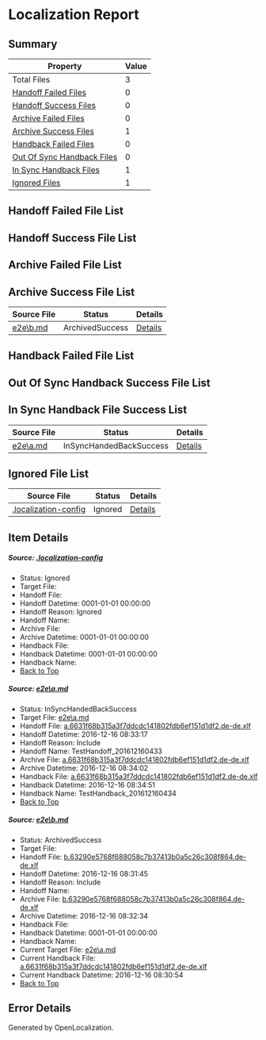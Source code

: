 # <a name='report-top'></a> Localization Report

## Summary
 Property | Value 
 -------- | ----- 
 Total Files | 3
[ Handoff Failed Files ](#handoff-failed-list)| 0
[ Handoff Success Files ](#handoff-success-list)| 0
[ Archive Failed Files ](#archive-failed-list)| 0
[ Archive Success Files ](#archive-success-list)| 1
[ Handback Failed Files ](#handback-failed-list)| 0
[ Out Of Sync Handback Files ](#outofsync-handback-success-list)| 0
[ In Sync Handback Files ](#insync-handback-success-list)| 1
[ Ignored Files ](#ignored-list)| 1

## <a name='handoff-failed-list'></a> Handoff Failed File List

## <a name='handoff-success-list'></a> Handoff Success File List

## <a name='archive-failed-list'></a> Archive Failed File List

## <a name='archive-success-list'></a> Archive Success File List
 Source File | Status | Details 
 ----------- | ------ | ------- 
 [e2e\b.md](https://github.com/OpenLocalizationTestOrg/ol-test0/blob/94c1eafabe511b213d1e958515ea217be0a63faa/e2e/b.md) | ArchivedSuccess | [Details](#c0d20aa49c47b7e107ed41aaf427a3616d9b4e522)

## <a name='handback-failed-list'></a> Handback Failed File List

## <a name='outofsync-handback-success-list'></a> Out Of Sync Handback Success File List

## <a name='insync-handback-success-list'></a> In Sync Handback File Success List
 Source File | Status | Details 
 ----------- | ------ | ------- 
 [e2e\a.md](https://github.com/OpenLocalizationTestOrg/ol-test0/blob/578694c6a9d6314d0f762401964563f96d9507d4/e2e/a.md) | InSyncHandedBackSuccess | [Details](#092a9e12df2cda5f2755d0f118a7929f8ecb89451)

## <a name='ignored-list'></a> Ignored File List
 Source File | Status | Details 
 ----------- | ------ | ------- 
 [.localization-config](https://github.com/OpenLocalizationTestOrg/ol-test0/blob/578694c6a9d6314d0f762401964563f96d9507d4/.localization-config) | Ignored | [Details](#cb0632cf59c1387fc1742bfb9fa3c47f87e2e5c90)

## Item Details
##### <a name='cb0632cf59c1387fc1742bfb9fa3c47f87e2e5c90'></a> Source: [.localization-config](https://github.com/OpenLocalizationTestOrg/ol-test0/blob/578694c6a9d6314d0f762401964563f96d9507d4/.localization-config)
* Status: Ignored
* Target File: 
* Handoff File: 
* Handoff Datetime: 0001-01-01 00:00:00
* Handoff Reason: Ignored
* Handoff Name: 
* Archive File: 
* Archive Datetime: 0001-01-01 00:00:00
* Handback File: 
* Handback Datetime: 0001-01-01 00:00:00
* Handback Name: 
* [Back to Top](#report-top)

##### <a name='092a9e12df2cda5f2755d0f118a7929f8ecb89451'></a> Source: [e2e\a.md](https://github.com/OpenLocalizationTestOrg/ol-test0/blob/578694c6a9d6314d0f762401964563f96d9507d4/e2e/a.md)
* Status: InSyncHandedBackSuccess
* Target File: [e2e\a.md](https://github.com/OpenLocalizationTestOrg/ol-test0-dede/blob/b7cc398cd2d2293ef7adc1e0fea4160f00719ded/e2e/a.md)
* Handoff File: [a.6631f68b315a3f7ddcdc141802fdb6ef151d1df2.de-de.xlf](https://github.com/OpenLocalizationTestOrg/ol-test0-handoff/blob/dce20c4e74b3c841499cba7537cc36baee1bbf6e/ol-handoff/OpenLocalizationTestOrg/ol-test0-dede/xinjiang/ht/a.6631f68b315a3f7ddcdc141802fdb6ef151d1df2.de-de.xlf)
* Handoff Datetime: 2016-12-16 08:33:17
* Handoff Reason: Include
* Handoff Name: TestHandoff_201612160433
* Archive File: [a.6631f68b315a3f7ddcdc141802fdb6ef151d1df2.de-de.xlf](https://github.com/OpenLocalizationTestOrg/ol-test0-handoff/blob/7a216af5ccc9c6c3618b9084465ba71eef446ba2/ol-archive/OpenLocalizationTestOrg/ol-test0-dede/xinjiang/ht/a.6631f68b315a3f7ddcdc141802fdb6ef151d1df2.de-de.xlf)
* Archive Datetime: 2016-12-16 08:34:02
* Handback File: [a.6631f68b315a3f7ddcdc141802fdb6ef151d1df2.de-de.xlf](https://github.com/OpenLocalizationTestOrg/ol-test0-handback/blob/52b720b2c8828ed2e43444d614522cd99d585891/ol-handback/OpenLocalizationTestOrg/ol-test0-dede/xinjiang/ht/a.6631f68b315a3f7ddcdc141802fdb6ef151d1df2.de-de.xlf)
* Handback Datetime: 2016-12-16 08:34:51
* Handback Name: TestHandback_201612160434
* [Back to Top](#report-top)

##### <a name='c0d20aa49c47b7e107ed41aaf427a3616d9b4e522'></a> Source: [e2e\b.md](https://github.com/OpenLocalizationTestOrg/ol-test0/blob/94c1eafabe511b213d1e958515ea217be0a63faa/e2e/b.md)
* Status: ArchivedSuccess
* Target File: 
* Handoff File: [b.63290e5768f688058c7b37413b0a5c26c308f864.de-de.xlf](https://github.com/OpenLocalizationTestOrg/ol-test0-handoff/blob/ea6fb7caa60fa1359012b3a7a628d4d5da33c586/ol-handoff/OpenLocalizationTestOrg/ol-test0-dede/xinjiang/ht/b.63290e5768f688058c7b37413b0a5c26c308f864.de-de.xlf)
* Handoff Datetime: 2016-12-16 08:31:45
* Handoff Reason: Include
* Handoff Name: 
* Archive File: [b.63290e5768f688058c7b37413b0a5c26c308f864.de-de.xlf](https://github.com/OpenLocalizationTestOrg/ol-test0-handoff/blob/5043c8ee27e2ac08186b59a524b2790b7b30a339/ol-archive/OpenLocalizationTestOrg/ol-test0-dede/xinjiang/ht/b.63290e5768f688058c7b37413b0a5c26c308f864.de-de.xlf)
* Archive Datetime: 2016-12-16 08:32:34
* Handback File: 
* Handback Datetime: 0001-01-01 00:00:00
* Handback Name: 
* Current Target File: [e2e\a.md](https://github.com/OpenLocalizationTestOrg/ol-test0-dede/blob/99e37e8043e0165debd5b70970114ac80e7cb3f8/e2e/a.md)
* Current Handback File: [a.6631f68b315a3f7ddcdc141802fdb6ef151d1df2.de-de.xlf](https://github.com/OpenLocalizationTestOrg/ol-test0-handback/blob/0222c5bf985011cee6df868b1e0c1567cbd816d7/ol-handback/OpenLocalizationTestOrg/ol-test0-dede/xinjiang/ht/a.6631f68b315a3f7ddcdc141802fdb6ef151d1df2.de-de.xlf)
* Current Handback Datetime: 2016-12-16 08:30:54
* [Back to Top](#report-top)


## Error Details

Generated by OpenLocalization.
